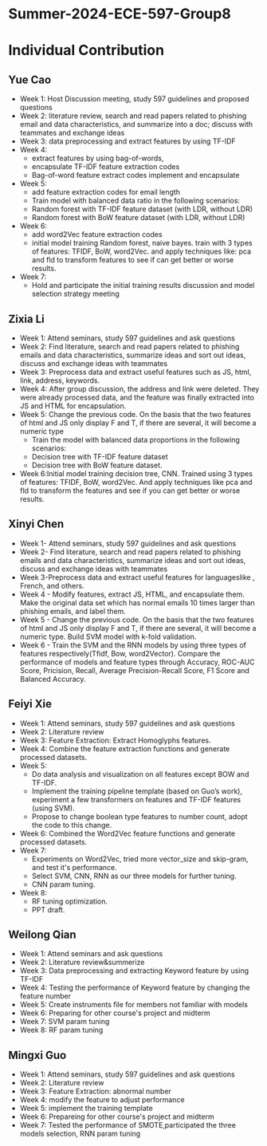 # Summer-2024-ECE-597-Group8
# Individual Contribution

## Yue Cao
- Week 1: Host Discussion meeting, study 597 guidelines and proposed questions
- Week 2: literature review, search and read papers related to phishing email and data characteristics, and summarize into a doc; discuss with teammates and exchange ideas
- Week 3: data preprocessing and extract features by using TF-IDF
- Week 4:
  - extract features by using bag-of-words,
  - encapsulate TF-IDF feature extraction codes
  - Bag-of-word feature extract codes implement and encapsulate
- Week 5:
  - add feature extraction codes for email length
  - Train model with balanced data ratio in the following scenarios:
  - Random forest with TF-IDF feature dataset (with LDR, without LDR)
  - Random forest with BoW feature dataset (with LDR, without LDR)
- Week 6:
  - add word2Vec feature extraction codes
  - initial model training Random forest, naive bayes. train with 3 types of features: TFIDF, BoW, word2Vec. and apply techniques like: pca and fld to transform features to see if can get better or worse results.
- Week 7:
  - Hold and participate the initial training results discussion and model selection strategy meeting

## Zixia Li
- Week 1: Attend seminars, study 597 guidelines and ask questions
- Week 2: Find literature, search and read papers related to phishing emails and data characteristics, summarize ideas and sort out ideas, discuss and exchange ideas with teammates
- Week 3: Preprocess data and extract useful features such as JS, html, link, address, keywords.
- Week 4: After group discussion, the address and link were deleted. They were already processed data, and the feature was finally extracted into JS and HTML for encapsulation.
- Week 5: Change the previous code. On the basis that the two features of html and JS only display F and T, if there are several, it will become a numeric type
  - Train the model with balanced data proportions in the following scenarios:
  - Decision tree with TF-IDF feature dataset
  - Decision tree with BoW feature dataset.
- Week 6:Initial model training decision tree, CNN. Trained using 3 types of features: TFIDF, BoW, word2Vec. And apply techniques like pca and fld to transform the features and see if you can get better or worse results.

## Xinyi Chen
- Week 1- Attend seminars, study 597 guidelines and ask questions
- Week 2- Find literature, search and read papers related to phishing emails and data characteristics, summarize ideas and sort out ideas, discuss and exchange ideas with teammates
- Week 3-Preprocess data and extract useful features for languages ​​like , French, and others.         
- Week 4 - Modify features, extract JS, HTML, and encapsulate them. Make the original data set which has normal emails 10 times larger than phishing emails, and label them.
- Week 5 - Change the previous code. On the basis that the two features of html and JS only display F and T, if there are several, it will become a numeric type. Build SVM model with k-fold validation.
- Week 6 - Train the SVM and the RNN models by using three types of features respectively(Tfidf, Bow, word2Vector). Compare the performance of models and feature types through Accuracy, ROC-AUC Score, Pricision, Recall, Average Precision-Recall Score, F1 Score and Balanced Accuracy.

## Feiyi Xie
- Week 1: Attend seminars, study 597 guidelines and ask questions
- Week 2: Literature review
- Week 3: Feature Extraction: Extract Homoglyphs features. 
- Week 4: Combine the feature extraction functions and generate processed datasets. 
- Week 5:
  - Do data analysis and visualization on all features except BOW and TF-IDF. 
  - Implement the training pipeline template (based on Guo’s work), experiment a few transformers on features and TF-IDF features (using SVM). 
  - Propose to change boolean type features to number count, adopt the code to this change. 
- Week 6: Combined the Word2Vec feature functions and generate processed datasets.
- Week 7: 
  - Experiments on Word2Vec, tried more vector_size and skip-gram, and test it's performance. 
  - Select SVM, CNN, RNN as our three models for further tuning. 
  - CNN param tuning. 
- Week 8:
  - RF tuning optimization. 
  - PPT draft. 

## Weilong Qian

- Week 1: Attend seminars and ask questions
- Week 2: Literature review&summerize
- Week 3: Data preprocessing and extracting Keyword feature by using TF-IDF
- Week 4: Testing the performance of Keyword feature by changing the feature number
- Week 5:  Create instruments file for members not familiar with models
- Week 6: Preparing for other course's project and midterm
- Week 7: SVM param tuning
- Week 8: RF param tuning

## Mingxi Guo

- Week 1: Attend seminars, study 597 guidelines and ask questions
- Week 2: Literature review
- Week 3: Feature Extraction: abnormal number
- Week 4: modify the feature to adjust performance
- Week 5:  implement the training template
- Week 6: Prepareing for other course's project and midterm
- Week 7: Tested the performance of SMOTE,participated the three models selection, RNN param tuning



